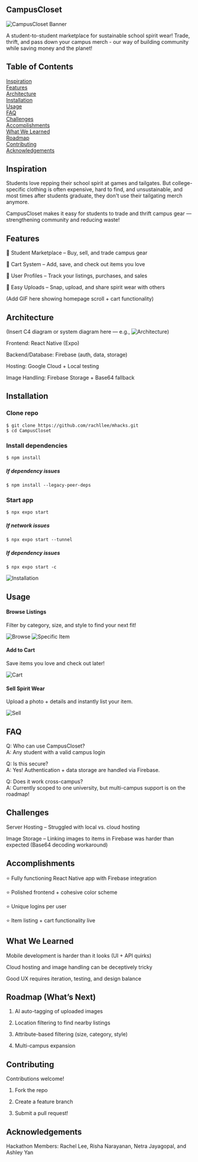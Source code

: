 ## **CampusCloset**

![CampusCloset Banner](logo.png)

A student-to-student marketplace for sustainable school spirit wear!
Trade, thrift, and pass down your campus merch - our way of building community while saving money and the planet!

## **Table of Contents**

[Inspiration](#inspiration)  
[Features](#features)  
[Architecture](#architecture)  
[Installation](#installation)  
[Usage](#usage)  
[FAQ](#faq)  
[Challenges](#challenges)  
[Accomplishments](#accomplishments)  
[What We Learned](#what-we-learned)  
[Roadmap](#roadmap)  
[Contributing](#contributing)  
[Acknowledgements](#acknowledgements)

## **Inspiration**

Students love repping their school spirit at games and tailgates. But college-specific clothing is often expensive, hard to find, and unsustainable, and most times after students graduate, they don't use their tailgating merch anymore.

CampusCloset makes it easy for students to trade and thrift campus gear — strengthening community and reducing waste!

## **Features**

👕 Student Marketplace – Buy, sell, and trade campus gear

🛒 Cart System – Add, save, and check out items you love

🧑 User Profiles – Track your listings, purchases, and sales

📸 Easy Uploads – Snap, upload, and share spirit wear with others

(Add GIF here showing homepage scroll + cart functionality)

## **Architecture**

(Insert C4 diagram or system diagram here — e.g., ![Architecture](assets/architecture.png))

Frontend: React Native (Expo)

Backend/Database: Firebase (auth, data, storage)

Hosting: Google Cloud + Local testing

Image Handling: Firebase Storage + Base64 fallback

## **Installation**

### Clone repo

```console
$ git clone https://github.com/rachllee/mhacks.git
$ cd CampusCloset
```

### Install dependencies

```console
$ npm install
```

##### If dependency issues

```console
$ npm install --legacy-peer-deps
```

### Start app

```console
$ npx expo start
```

##### If network issues

```console
$ npx expo start --tunnel
```

##### If dependency issues

```console
$ npx expo start -c
```

![Installation](install.gif)

## **Usage**

#### Browse Listings

Filter by category, size, and style to find your next fit!

![Browse](home_scroll.jpg)
![Specific Item](add_cart.jpg)

#### Add to Cart

Save items you love and check out later!

![Cart](cart_screen.jpg)

#### Sell Spirit Wear

Upload a photo + details and instantly list your item.

![Sell](sell.jpg)

## **FAQ**

Q: Who can use CampusCloset?  
A: Any student with a valid campus login

Q: Is this secure?  
A: Yes! Authentication + data storage are handled via Firebase.

Q: Does it work cross-campus?  
A: Currently scoped to one university, but multi-campus support is on the roadmap!

## **Challenges**

Server Hosting – Struggled with local vs. cloud hosting

Image Storage – Linking images to items in Firebase was harder than expected (Base64 decoding workaround)

## **Accomplishments**

⭐ Fully functioning React Native app with Firebase integration

⭐ Polished frontend + cohesive color scheme

⭐ Unique logins per user

⭐ Item listing + cart functionality live

## **What We Learned**

Mobile development is harder than it looks (UI + API quirks)

Cloud hosting and image handling can be deceptively tricky

Good UX requires iteration, testing, and design balance

## **Roadmap (What’s Next)**

1. AI auto-tagging of uploaded images

2. Location filtering to find nearby listings

3. Attribute-based filtering (size, category, style)

4. Multi-campus expansion

## **Contributing**

Contributions welcome!

1. Fork the repo

2. Create a feature branch

3. Submit a pull request!

## **Acknowledgements**

Hackathon Members: Rachel Lee, Risha Narayanan, Netra Jayagopal, and Ashley Yan
